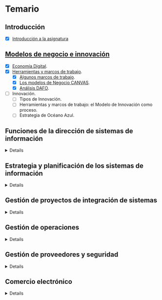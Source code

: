 # Temario

## Introducción
- [x] [Introducción a la asignatura](t00-introduccion.md)

## [Modelos de negocio e innovación](./t01-modelosDeNegocioInnovacion.md)

- [x] [Economía Digital](t01-01-economiaDigital.md).
- [x] [Herramientas y marcos de trabajo](t01-02-herramientasMarcos.md).
    - [x] [Algunos marcos de trabajo](t01-03-algunosMarcos.md).
    - [x] [Los modelos de Negocio CANVAS](t01-04-lienzoCANVAS.md).
    - [x] [Análisis DAFO](t01-05-analisisDAFO.md).
- [ ] Innovación.
    - [ ] Tipos de Innovación.
    - [ ] Herramientas y marcos de trabajo: el Modelo de Innovación como proceso.
    - [ ] Estrategia de Océano Azul.

## Funciones de la dirección de sistemas de información
<details>
- [ ] Definición de Sistemas de la información en las organizaciones.
- [ ] Evolución histórica.
- [ ] Recursos Materiales y datos: Elementos básicos (Hardware y Software).
- [ ] Personas: Como nos organizamos.
- [ ] Actividades de la DSI.
</details>

## Estrategia y planificación de los sistemas de información
<details>
- [ ] Transformación digital.
- [ ] La organización: usuarios - clientes.
- [ ] Evolución histórica.
- [ ] Planificación de las TI.
- [ ] Selección de la arquitectura empresarial. Caso: Mercado Libre.
- [ ] Evaluación, gestión y control de proyectos.
- [ ] El capital humano de TI.
- [ ] El rol del CIO.
</details>

## Gestión de proyectos de integración de sistemas
<details>
- [ ] Objetivos, Introducción e Historia.
- [ ] Lenguajes de Programación.
- [ ] Metodología de Desarrollo, Ágil, CMMi.
- [ ] Tipología de Aplicaciones. ERP
- [ ] Caso Práctico: Implantación del ERP en CISCO
</details>

## Gestión de operaciones
<details>
- [ ] Objetivos.
- [ ] Infraestructura Tecnológica.
- [ ] Cloud Computing.
- [ ] Green IT.- Virtualización: Virtualización de Servidores.
- [ ] Arquitectura Empresarial. 
</details>

## Gestión de proveedores y seguridad
<details>
- [ ] Objetivos e introducción a la gestión de servicios.
- [ ] Rightsourcing, outsourcing, insourcing, multisourcing.
- [ ] Offshoring. Cómo se implanta y dónde es mejor implantarlo.
- [ ] Definición de SLA en procesos de externalización.
- [ ] Caso práctico de contrato SLA.
- [ ] Seguridad de Información en los negocios.
- [ ] Seguridad y privacidad.
</details>

## Comercio electrónico
<details>
- [ ] Definición Comercio electrónico.
- [ ] Características Comercio electrónico.
- [ ] Evolución y situación actual. Éxitos y fracasos.
- [ ] Componentes de Negocio electrónico.
- [ ] Claves del Comercio electrónico.
<details>
